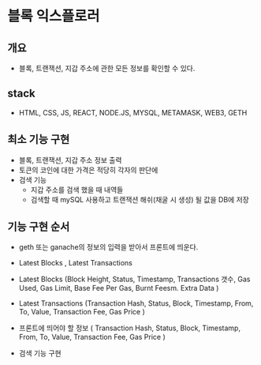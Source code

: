 # 블록 익스플로러

## 개요

- 블록, 트랜잭션, 지갑 주소에 관한 모든 정보를 확인할 수 있다.

## stack

- HTML, CSS, JS, REACT, NODE.JS, MYSQL, METAMASK, WEB3, GETH

## 최소 기능 구현

- 블록, 트랜잭션, 지갑 주소 정보 출력
- 토큰의 코인에 대한 가격은 적당히 각자의 판단에
- 검색 기능
  - 지갑 주소를 검색 했을 때 내역들
  - 검색할 때 mySQL 사용하고 트랜잭션 해쉬(채굴 시 생성) 될 값을 DB에 저장

## 기능 구현 순서

- geth 또는 ganache의 정보의 입력을 받아서 프론트에 띄운다.
- Latest Blocks , Latest Transactions

- Latest Blocks (Block Height, Status, Timestamp, Transactions 갯수, Gas Used, Gas Limit, Base Fee Per Gas, Burnt Feesm. Extra Data )

- Latest Transactions (Transaction Hash, Status, Block, Timestamp, From, To, Value, Transaction Fee, Gas Price )

- 프론트에 띄어야 할 정보 ( Transaction Hash, Status, Block, Timestamp, From, To, Value, Transaction Fee, Gas Price )
- 검색 기능 구현

